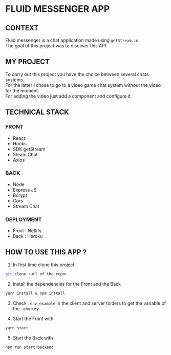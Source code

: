 # FLUID MESSENGER APP

## CONTEXT

Fluid messenger is a chat application made using `getStream.io` <br>
The goal of this project was to discover this API.

## MY PROJECT

To carry out this project you have the choice between several chats systems.<br>
For the latter I chose to go to a video game chat system without the video for the moment.<br>
For adding the video just add a component and configure it.

## TECHNICAL STACK

### FRONT

- React
- Hooks
- SDK getStream
- Steam Chat
- Axios

### BACK

- Node
- Express JS
- Bcrypt
- Cors
- Stream Chat

### DEPLOYMENT

- Front : Netlify
- Back : Heroku

## HOW TO USE THIS APP ?

1. In first time clone this project

```bash
git clone <url of the repo>
```

2. Install the dependencies for the Front and the Back

```bash
yarn install & npm install
```

3. Check `.env_example` in the client and server folders to get the variable of the `.env` key

4. Start the Front with

```bash
yarn start
```

5. Start the Back with

```bash
npm run start:backend
```
